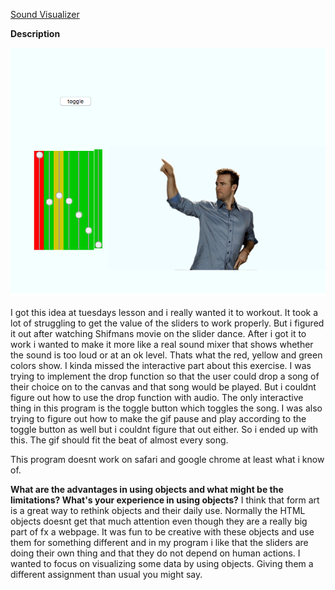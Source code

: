 [Sound Visualizer](https://djhest.github.io/Mini_ex/Mini_ex%207/index.html)

**Description**

![Screenshot](https://github.com/djhest/Mini_ex/blob/gh-pages/Mini_ex%207/screenshot.png)

I got this idea at tuesdays lesson and i really wanted it to workout. It took a lot of struggling to get the value of the sliders to work properly. But i figured it out after watching Shifmans movie on the slider dance. After i got it to work i wanted to make it more like a real sound mixer that shows whether the sound is too loud or at an ok level. Thats what the red, yellow and green colors show. I kinda missed the interactive part about this exercise. I was trying to implement the drop function so that the user could drop a song of their choice on to the canvas and that song would be played. But i couldnt figure out how to use the drop function with audio. The only interactive thing in this program is the toggle button which toggles the song. I was also trying to figure out how to make the gif pause and play according to the toggle button as well but i couldnt figure that out either. So i ended up with this. The gif should fit the beat of almost every song. 

This program doesnt work on safari and google chrome at least what i know of. 

**What are the advantages in using objects and what might be the limitations? What's your experience in using objects?**
I think that form art is a great way to rethink objects and their daily use. Normally the HTML objects doesnt get that much attention even though they are a really big part of fx a webpage. It was fun to be creative with these objects and use them for something different and in my program i like that the sliders are doing their own thing and that they do not depend on human actions. I wanted to focus on visualizing some data by using objects. Giving them a different assignment than usual you might say. 

